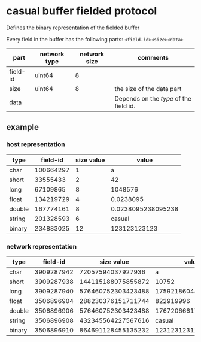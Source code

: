 
# casual buffer fielded protocol

Defines the binary representation of the fielded buffer

Every field in the buffer has the following parts: `<field-id><size><data>`


| part          | network type | network size  | comments
|---------------|--------------|---------------|---------
| field-id      | uint64       | 8             |
| size          | uint64       | 8             | the size of the data part
| data          | <depends>    | <depends>     | Depends on the _type_ of the field id.


## example

### host representation

 type   | field-id     | size value   | value       
--------|--------------|--------------|------------ 
char    | 100664297  |      1 | a
short   | 33555433  |      2 | 42
long    | 67109865  |      8 | 1048576
float   | 134219729  |      4 | 0.0238095
double  | 167774161  |      8 | 0.0238095238095238
string  | 201328593  |      6 | casual
binary  | 234883025  |      12 | 123123123123



### network representation

 type   | field-id     | size value   | value      
--------|--------------|--------------|-------------
char    | 3909287942  |      72057594037927936 | a
short   | 3909287938  |      144115188075855872 | 10752
long    | 3909287940  |      576460752303423488 | 17592186044416
float   | 3506896904  |      288230376151711744 | 822919996
double  | 3506896906  |      576460752303423488 | 1767206661751150655
string  | 3506896908  |      432345564227567616 | casual
binary  | 3506896910  |      864691128455135232 | 123123123123

